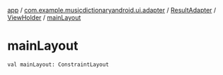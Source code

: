 [app](../../../index.md) / [com.example.musicdictionaryandroid.ui.adapter](../../index.md) / [ResultAdapter](../index.md) / [ViewHolder](index.md) / [mainLayout](./main-layout.md)

# mainLayout

`val mainLayout: ConstraintLayout`